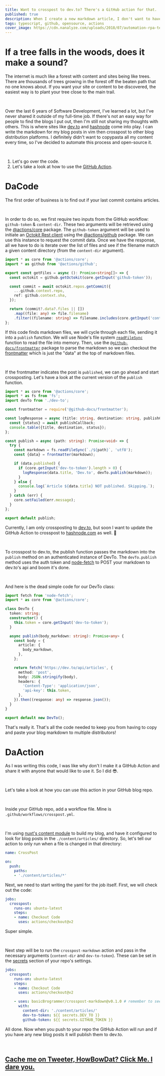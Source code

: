 ```yaml
---
title: Want to crosspost to dev.to? There's a GitHub action for that.
published: true
description: When I create a new markdown article, I don't want to have to copy and paste that markdown to multiple other blog sites. So, why not let an Octokit handle this work for me with a GitHub action?
tags: typescript, github, opensource, actions
cover_image: https://cdn.nanalyze.com/uploads/2018/07/automation-rpa-teaser.jpg
---
```


# If a tree falls in the woods, does it make a sound?

The internet is much like a forest with content and sites being like trees. There are thousands of trees growing in the forest off the beaten path that no one knows about. If you want your site or content to be discovered, the easiest way is to plant your tree close to the main trail.

<br>

Over the last 6 years of Software Development, I've learned a lot, but I've never shared it outside of my full-time job.  If there's not an easy way for people to find the blogs I put out, then I'm still not sharing my thoughts with others.  This is where sites like [dev.to](https://dev.to/basicbrogrammer) and [hashnode](https://hashnode.com/@basicbrogrammer) come into play. I can write the markdown for my blog posts in vim then crosspost to other blog distribution platforms. I definitely didn't want to copypasta all my content every time, so I've decided to automate this process and open-source it.

<br>

1. Let's go over the code.
2. Let's take a look at how to use the [GitHub Action](https://github.com/basicbrogrammer/crosspost-markdown).

# DaCode

The first order of business is to find out if your last commit contains articles.

<br>

In order to do so, we first require two inputs from the GitHub workflow: `github-token` & `content-dir`. These two arguments will be retrieved using the [@actions/core](https://github.com/actions/toolkit/tree/main/packages/core) package. The `github-token` argument will be used to initiate an [Octokit Rest client](https://octokit.github.io/rest.js/v18/) using the [@actions/github](https://github.com/actions/toolkit/tree/main/packages/github) package. We can use this instance to request the commit data. Once we have the response, all we have to do is iterate over the list of files and see if the filename match a given content directory (from the `content-dir` argument).

```typescript
import * as core from '@actions/core';
import * as github from '@actions/github';

export const getFiles = async (): Promise<string[]> => {
  const octokit = github.getOctokit(core.getInput('github-token'));

  const commit = await octokit.repos.getCommit({
    ...github.context.repo,
    ref: github.context.sha,
  });

  return (commit?.data?.files || [])
    .map((file: any) => file.filename)
    .filter((filename: string) => filename.includes(core.getInput('content-dir')));
};
```

If this code finds markdown files, we will cycle through each file, sending it into a `publish` function.
We will use Node's file system [`readFileSync`](https://nodejs.org/api/fs.html#fs_fs_readfilesync_path_options) function to read the file into memory. Then, use the [`@github-docs/frontmatter`](https://github.com/docs/frontmatter) package to parse the markdown so we can checkout the [frontmatter](https://jekyllrb.com/docs/front-matter/) which is just the "data" at the top of markdown files.

<br>

If the frontmatter indicates the post is `published`, we can go ahead and start crossposting.
Let's have a look at the current version of the `publish` function.

```typescript
import * as core from '@actions/core';
import * as fs from 'fs';
import devTo from './dev-to';

const frontmatter = require('@github-docs/frontmatter');

const logResponse = async (title: string, destination: string, publishCallback: Promise<any>): Promise<void> => {
  const {status} = await publishCallback;
  console.table({title, destination, status});
};

const publish = async (path: string): Promise<void> => {
  try {
    const markdown = fs.readFileSync(`./${path}`, 'utf8');
    const {data} = frontmatter(markdown);

    if (data.published) {
      if (core.getInput('dev-to-token').length > 0) {
        logResponse(data.title, 'Dev.to', devTo.publish(markdown));
      }
    } else {
      console.log(`Article ${data.title} NOT published. Skipping.`);
    }
  } catch (err) {
    core.setFailed(err.message);
  }
};

export default publish;
```

Currently, I am only crossposting to [dev.to](https://dev.to/basicbrogrammer), but soon I want to update the GitHub Action to crosspost to [hashnode.com](https://hashnode.com/@basicBrogrammer) as well. 🤙

<br>

To crosspost to dev.to, the publish function passes the markdown into the `publish` method on an authenticated instance of DevTo.
The `devTo.publish` method uses the auth token and [node-fetch](https://www.npmjs.com/package/node-fetch) to POST your markdown to dev.to's api and boom it's done.

<br>

And here is the dead simple code for our DevTo class:

```typescript
import fetch from 'node-fetch';
import * as core from '@actions/core';

class DevTo {
  token: string;
  constructor() {
    this.token = core.getInput('dev-to-token');
  }

  async publish(body_markdown: string): Promise<any> {
    const body = {
      article: {
        body_markdown,
      },
    };

    return fetch('https://dev.to/api/articles', {
      method: 'post',
      body: JSON.stringify(body),
      headers: {
        'Content-Type': 'application/json',
        'api-key': this.token,
      },
    }).then((response: any) => response.json());
  }
}

export default new DevTo();
```

That's really it. That's all the code needed to keep you from having to copy and paste your blog markdown to multiple distributors!

# DaAction

As I was writing this code, I was like why don't I make it a GitHub Action and share it with anyone that would like to use it. So I did 😎.

<br>

Let's take a look at how you can use this action in your GitHub blog repo.

<br>

Inside your GitHub repo, add a workflow file. Mine is `.github/workflows/crosspost.yml`.

<br>

I'm using [nuxt's content module](https://content.nuxtjs.org/) to build my blog, and have it configured to look for blog posts in the `./content/articles/` directory. So, let's tell our action to only run when a file is changed in that directory:

```yaml
name: CrossPost

on:
  push:
    paths:
    - './content/articles/*'
```

Next, we need to start writing the yaml for the job itself. First, we will check out the code:

```yaml
jobs:
  crosspost:
    runs-on: ubuntu-latest
    steps:
    - name: Checkout Code
      uses: actions/checkout@v2
```

Super simple.

<br>

Next step will be to run the `crosspost-markdown` action and pass in the necessary arguments (`content-dir` and `dev-to-token`). These can be set in the [secrets](https://docs.github.com/en/free-pro-team@latest/actions/reference/encrypted-secrets) section of your repo's settings.

```yaml
jobs:
  crosspost:
    runs-on: ubuntu-latest
    steps:
    - name: Checkout Code
      uses: actions/checkout@v2

    - uses: basicBrogrammer/crosspost-markdown@v0.1.0 # remember to see what the latest version is 8)
      with:
        content-dir: './content/articles/'
        dev-to-token: ${{ secrets.DEV_TO }}
        github-token: ${{ secrets.GITHUB_TOKEN }}
```

All done. Now when you push to your repo the GitHub Action will run and if you have any new blog posts it will publish them to dev.to.

<br>

## [Cache me on Tweeter, HowBowDat? Click Me. I dare you.](https://twitter.com/basicbrogrammer)
